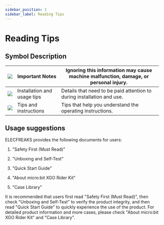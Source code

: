 ```yaml
---
sidebar_position: 1
sidebar_label: Reading Tips
---
```


# Reading Tips

## Symbol Description

| ![](https://wiki-media-ef.oss-cn-hongkong.aliyuncs.com/docs/microbit/robot/xgo-rider-kit/images/microbit-xgo-rider-kit-read-01.png) | Important Notes             | Ignoring this information may cause machine malfunction, damage, or personal injury. |
| ------------------------------------------------------------ | --------------------------- | ------------------------------------------------------------ |
| ![](https://wiki-media-ef.oss-cn-hongkong.aliyuncs.com/docs/microbit/robot/xgo-rider-kit/images/microbit-xgo-rider-kit-read-02.png) | Installation and usage tips | Details that need to be paid attention to during installation and use. |
| ![](https://wiki-media-ef.oss-cn-hongkong.aliyuncs.com/docs/microbit/robot/xgo-rider-kit/images/microbit-xgo-rider-kit-read-03.png) | Tips and instructions       | Tips that help you understand the operating instructions.    |

## Usage suggestions

ELECFREAKS provides the following documents for users:

1. "Safety First (Must Read)"

2. "Unboxing and Self-Test"

3. "Quick Start Guide"

4. "About micro:bit XGO Rider Kit"

5. "Case Library"

It is recommended that users first read "Safety First (Must Read)", then check "Unboxing and Self-Test" to verify the product integrity, and then read "Quick Start Guide" to quickly experience the use of the product. For detailed product information and more cases, please check "About micro:bit XGO Rider Kit" and "Case Library".
